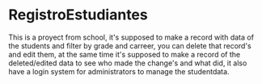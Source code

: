 # RegistroEstudiantes
This is a proyect from school, it's supposed to make a record with data of the students and filter by grade and carreer, you can delete that record's
and edit them, at the same time it's supposed to make a record of the deleted/edited data to see who made the change's and what did, it also have a login system for administrators to manage the studentdata. 
